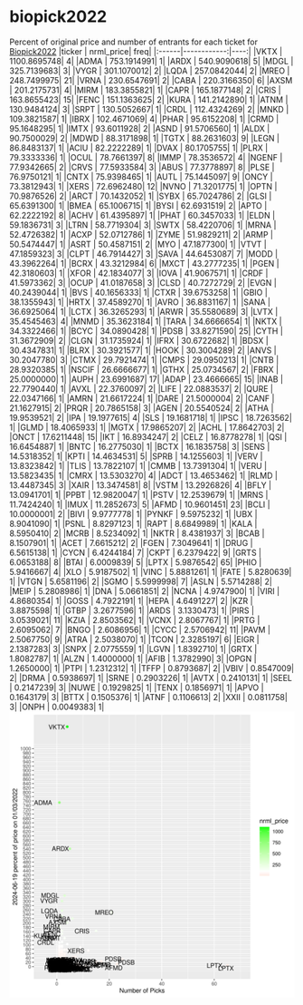 # biopick2022
Percent of original price and number of entrants for each ticket for [Biopick2022](https://twitter.com/hashtag/Biopick2022)
|ticker |   nrml_price| freq|
|:------|------------:|----:|
|VKTX   | 1100.8695748|    4|
|ADMA   |  753.1914991|    1|
|ARDX   |  540.9090618|    5|
|MDGL   |  325.7139683|    3|
|VYGR   |  301.1070012|    2|
|LQDA   |  257.0842044|    2|
|MREO   |  248.7499975|   21|
|VRNA   |  230.6547691|    2|
|CABA   |  220.3166350|    6|
|AXSM   |  201.2175731|    4|
|MIRM   |  183.3855821|    1|
|CAPR   |  165.1877148|    2|
|CRIS   |  163.8655423|   15|
|FENC   |  151.1363625|    2|
|KURA   |  141.2142890|    1|
|ATNM   |  130.9484124|    3|
|SRPT   |  130.5052667|    1|
|CRDL   |  112.4324269|    2|
|MNKD   |  109.3821587|    1|
|IBRX   |  102.4671069|    4|
|PHAR   |   95.6152208|    1|
|CRMD   |   95.1648295|    1|
|IMTX   |   93.6011928|    2|
|ASND   |   91.5706560|    1|
|ALDX   |   90.7500029|    2|
|MDWD   |   88.3171898|    1|
|TGTX   |   88.2631603|    9|
|LEGN   |   86.8483137|    1|
|ACIU   |   82.2222289|    1|
|DVAX   |   80.1705755|    1|
|PLRX   |   79.3333336|    1|
|OCUL   |   78.7661397|    8|
|IMMP   |   78.3536572|    4|
|NGENF  |   77.9342665|    2|
|CRVS   |   77.5933584|    3|
|ABUS   |   77.3778897|    8|
|PLSE   |   76.9750121|    1|
|CNTX   |   75.9398465|    1|
|AUTL   |   75.1445097|    9|
|ONCY   |   73.3812943|    1|
|XERS   |   72.6962480|   12|
|NVNO   |   71.3201775|    1|
|OPTN   |   70.9876526|    2|
|ARCT   |   70.1432052|    1|
|SYBX   |   65.7024786|    2|
|GLSI   |   65.6391300|    1|
|BMEA   |   65.1006715|    1|
|BYSI   |   62.6931519|    2|
|APTO   |   62.2222192|    8|
|ACHV   |   61.4395897|    1|
|PHAT   |   60.3457033|    1|
|ELDN   |   59.1836731|    3|
|LTRN   |   58.7719304|    3|
|SWTX   |   58.4220706|    1|
|MRNA   |   52.4726382|    1|
|ACXP   |   52.0712786|    1|
|ZYME   |   51.9829211|    2|
|ARMP   |   50.5474447|    1|
|ASRT   |   50.4587151|    2|
|MYO    |   47.1877300|    1|
|VTVT   |   47.1859323|    3|
|CLPT   |   46.7914427|    3|
|SAVA   |   44.6453087|    7|
|MODD   |   43.3962264|    1|
|BCRX   |   43.3212984|    6|
|MXCT   |   43.2777235|    1|
|PGEN   |   42.3180603|    1|
|XFOR   |   42.1834077|    3|
|IOVA   |   41.9067571|    1|
|CRDF   |   41.5973362|    3|
|OCUP   |   41.0187658|    3|
|CLSD   |   40.7272729|    2|
|EVGN   |   40.2439044|    1|
|BVS    |   40.1656333|    1|
|CTXR   |   39.6753258|    1|
|GBIO   |   38.1355943|    1|
|HRTX   |   37.4589270|    1|
|AVRO   |   36.8831167|    1|
|SANA   |   36.6925064|    1|
|LCTX   |   36.3265293|    1|
|ARWR   |   35.5580689|    3|
|LVTX   |   35.4545463|    4|
|MNMD   |   35.3623184|    1|
|TARA   |   34.6666654|    1|
|NKTX   |   34.3322466|    1|
|BCYC   |   34.0890428|    1|
|PDSB   |   33.8271590|   25|
|CYTH   |   31.3672909|    2|
|CLGN   |   31.1735924|    1|
|IFRX   |   30.6722682|    1|
|BDSX   |   30.4347831|    1|
|BLRX   |   30.3921577|    1|
|HOOK   |   30.3004289|    2|
|ANVS   |   30.2047780|    3|
|CTMX   |   29.7921474|    1|
|CMPS   |   29.0950213|    1|
|CNTB   |   28.9320385|    1|
|NSCIF  |   26.6666677|    1|
|GTHX   |   25.0734567|    2|
|FBRX   |   25.0000000|    1|
|AUPH   |   23.6991687|   17|
|ADAP   |   23.4666665|   15|
|INAB   |   22.7790440|    1|
|AVXL   |   22.3760097|    2|
|LIFE   |   22.0883537|    2|
|QURE   |   22.0347166|    1|
|AMRN   |   21.6617224|    1|
|DARE   |   21.5000004|    2|
|CANF   |   21.1627915|    2|
|PRQR   |   20.7865158|    3|
|AGEN   |   20.5540524|    2|
|ATHA   |   19.9539521|    2|
|IPA    |   19.1977615|    4|
|SLS    |   19.1681718|    1|
|IPSC   |   18.7263562|    1|
|GLMD   |   18.4065933|    1|
|MGTX   |   17.9865207|    2|
|ACHL   |   17.8642703|    2|
|ONCT   |   17.6211448|   15|
|IKT    |   16.8934247|    2|
|CELZ   |   16.8778278|    1|
|QSI    |   16.6454887|    1|
|BNTC   |   16.2775030|    1|
|BCTX   |   16.1835758|    3|
|SENS   |   14.5318352|    1|
|KPTI   |   14.4634531|    5|
|SPRB   |   14.1255603|    1|
|VERV   |   13.8323842|    1|
|TLIS   |   13.7822107|    1|
|CMMB   |   13.7391304|    1|
|VERU   |   13.5823435|    1|
|CMRX   |   13.5303270|    4|
|ADCT   |   13.4653462|    1|
|RLMD   |   13.4487345|    3|
|XAIR   |   13.3474581|    8|
|VSTM   |   13.2926826|    4|
|BFLY   |   13.0941701|    1|
|PPBT   |   12.9820047|    1|
|PSTV   |   12.2539679|    1|
|MRNS   |   11.7424240|    1|
|IMUX   |   11.2852673|    5|
|AFMD   |   10.9601451|   23|
|BCLI   |   10.0000001|    2|
|BIVI   |    9.9777778|    1|
|PYNKF  |    9.5975232|    1|
|UBX    |    8.9041090|    1|
|PSNL   |    8.8297123|    1|
|RAPT   |    8.6849989|    1|
|KALA   |    8.5950410|    2|
|MCRB   |    8.5234092|    1|
|NKTR   |    8.4381937|    3|
|BCAB   |    8.1507901|    1|
|ACET   |    7.6615212|    2|
|FGEN   |    7.3049641|    1|
|DRUG   |    6.5615138|    1|
|CYCN   |    6.4244184|    7|
|CKPT   |    6.2379422|    9|
|GRTS   |    6.0653188|    8|
|BTAI   |    6.0009839|    5|
|LPTX   |    5.9876542|   65|
|PHIO   |    5.9416667|    4|
|XLO    |    5.9187502|    1|
|VINC   |    5.8881261|    1|
|FATE   |    5.8280639|    1|
|VTGN   |    5.6581196|    2|
|SGMO   |    5.5999998|    7|
|ASLN   |    5.5714288|    2|
|MEIP   |    5.2808986|    1|
|DNA    |    5.0661851|    2|
|NCNA   |    4.9747900|    1|
|VIRI   |    4.8680354|    1|
|GOSS   |    4.7922191|    1|
|HEPA   |    4.6491227|    2|
|KZR    |    3.8875598|    1|
|GTBP   |    3.2677596|    1|
|ARDS   |    3.1330473|    1|
|PIRS   |    3.0539021|   11|
|KZIA   |    2.8503562|    1|
|VCNX   |    2.8067767|    1|
|PRTG   |    2.6095062|    7|
|BNGO   |    2.6086956|    1|
|CYCC   |    2.5706942|   11|
|PAVM   |    2.5067750|    9|
|ATRA   |    2.5038070|    1|
|TCON   |    2.3285197|    6|
|EIGR   |    2.1387283|    3|
|SNPX   |    2.0775559|    1|
|LGVN   |    1.8392710|    1|
|GRTX   |    1.8082787|    1|
|ALZN   |    1.4000000|    1|
|AFIB   |    1.3782990|    3|
|OPGN   |    1.2650000|    1|
|PTPI   |    1.2312312|    1|
|TFFP   |    0.8793687|    2|
|VBIV   |    0.8547009|    2|
|DRMA   |    0.5938697|    1|
|SRNE   |    0.2903226|    1|
|AVTX   |    0.2410131|    1|
|SEEL   |    0.2147239|    3|
|NUWE   |    0.1929825|    1|
|TENX   |    0.1856971|    1|
|APVO   |    0.1643179|    3|
|BTTX   |    0.1505376|    1|
|ATNF   |    0.1106613|    2|
|XXII   |    0.0811758|    3|
|ONPH   |    0.0049383|    1|
![retvspicks](biopicks.png?raw=true)
